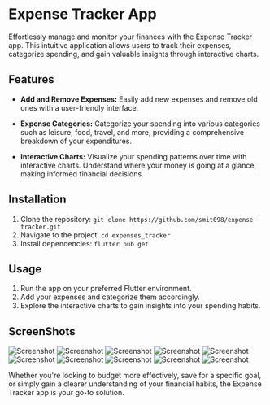 # Expense Tracker App

Effortlessly manage and monitor your finances with the Expense Tracker app. This intuitive application allows users to track their expenses, categorize spending, and gain valuable insights through interactive charts.

## Features

- **Add and Remove Expenses:** Easily add new expenses and remove old ones with a user-friendly interface.

- **Expense Categories:** Categorize your spending into various categories such as leisure, food, travel, and more, providing a comprehensive breakdown of your expenditures.

- **Interactive Charts:** Visualize your spending patterns over time with interactive charts. Understand where your money is going at a glance, making informed financial decisions.

## Installation

1. Clone the repository: `git clone https://github.com/smit098/expense-tracker.git`
2. Navigate to the project: `cd expenses_tracker`
3. Install dependencies: `flutter pub get`

## Usage

1. Run the app on your preferred Flutter environment.
2. Add your expenses and categorize them accordingly.
3. Explore the interactive charts to gain insights into your spending habits.

## ScreenShots

![Screenshot](C:\Users\smitk\OneDrive\Pictures\Screenshots\1.png)
![Screenshot](C:\Users\smitk\OneDrive\Pictures\Screenshots\2.png)
![Screenshot](C:\Users\smitk\OneDrive\Pictures\Screenshots\3.png)
![Screenshot](C:\Users\smitk\OneDrive\Pictures\Screenshots\4.png)
![Screenshot](C:\Users\smitk\OneDrive\Pictures\Screenshots\5.png)
![Screenshot](C:\Users\smitk\OneDrive\Pictures\Screenshots\6.png)
![Screenshot](C:\Users\smitk\OneDrive\Pictures\Screenshots\7.png)
![Screenshot](C:\Users\smitk\OneDrive\Pictures\Screenshots\8.png)
![Screenshot](C:\Users\smitk\OneDrive\Pictures\Screenshots\9.png)
![Screenshot](C:\Users\smitk\OneDrive\Pictures\Screenshots\10.png)


Whether you're looking to budget more effectively, save for a specific goal, or simply gain a clearer understanding of your financial habits, the Expense Tracker app is your go-to solution.

 
